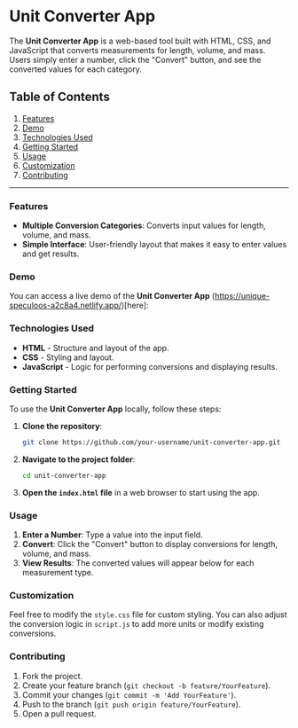 # Unit Converter App

The **Unit Converter App** is a web-based tool built with HTML, CSS, and JavaScript that converts measurements for length, volume, and mass. Users simply enter a number, click the "Convert" button, and see the converted values for each category.

## Table of Contents

1. [Features](#features)
2. [Demo](#demo)
3. [Technologies Used](#technologies-used)
4. [Getting Started](#getting-started)
5. [Usage](#usage)
6. [Customization](#customization)
7. [Contributing](#contributing)

---

### Features

- **Multiple Conversion Categories**: Converts input values for length, volume, and mass.
- **Simple Interface**: User-friendly layout that makes it easy to enter values and get results.

### Demo

You can access a live demo of the **Unit Converter App** (https://unique-speculoos-a2c8a4.netlify.app/)[here]:

### Technologies Used

- **HTML** - Structure and layout of the app.
- **CSS** - Styling and layout.
- **JavaScript** - Logic for performing conversions and displaying results.

### Getting Started

To use the **Unit Converter App** locally, follow these steps:

1. **Clone the repository**:
   ```bash
   git clone https://github.com/your-username/unit-converter-app.git
   ```
2. **Navigate to the project folder**:

   ```bash
   cd unit-converter-app
   ```

3. **Open the `index.html` file** in a web browser to start using the app.

### Usage

1. **Enter a Number**: Type a value into the input field.
2. **Convert**: Click the "Convert" button to display conversions for length, volume, and mass.
3. **View Results**: The converted values will appear below for each measurement type.

### Customization

Feel free to modify the `style.css` file for custom styling. You can also adjust the conversion logic in `script.js` to add more units or modify existing conversions.

### Contributing

1. Fork the project.
2. Create your feature branch (`git checkout -b feature/YourFeature`).
3. Commit your changes (`git commit -m 'Add YourFeature'`).
4. Push to the branch (`git push origin feature/YourFeature`).
5. Open a pull request.
